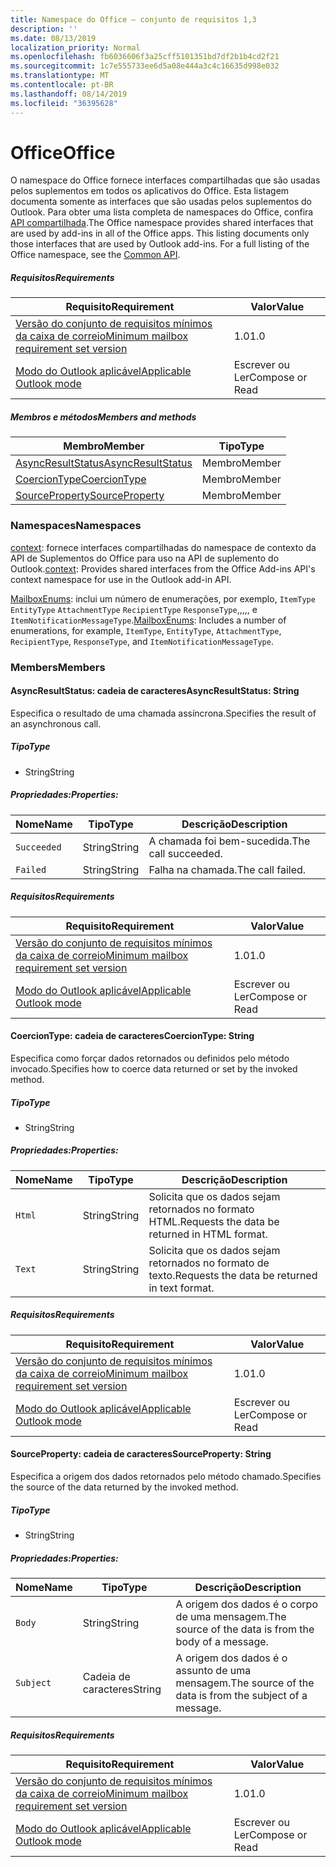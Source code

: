 ```yaml
---
title: Namespace do Office – conjunto de requisitos 1,3
description: ''
ms.date: 08/13/2019
localization_priority: Normal
ms.openlocfilehash: fb6036606f3a25cff5101351bd7df2b1b4cd2f21
ms.sourcegitcommit: 1c7e555733ee6d5a08e444a3c4c16635d998e032
ms.translationtype: MT
ms.contentlocale: pt-BR
ms.lasthandoff: 08/14/2019
ms.locfileid: "36395628"
---
```

# <a name="office"></a><span data-ttu-id="cef17-102">Office</span><span class="sxs-lookup"><span data-stu-id="cef17-102">Office</span></span>

<span data-ttu-id="cef17-p101">O namespace do Office fornece interfaces compartilhadas que são usadas pelos suplementos em todos os aplicativos do Office. Esta listagem documenta somente as interfaces que são usadas pelos suplementos do Outlook. Para obter uma lista completa de namespaces do Office, confira [API compartilhada](/javascript/api/office).</span><span class="sxs-lookup"><span data-stu-id="cef17-p101">The Office namespace provides shared interfaces that are used by add-ins in all of the Office apps. This listing documents only those interfaces that are used by Outlook add-ins. For a full listing of the Office namespace, see the [Common API](/javascript/api/office).</span></span>

##### <a name="requirements"></a><span data-ttu-id="cef17-105">Requisitos</span><span class="sxs-lookup"><span data-stu-id="cef17-105">Requirements</span></span>

|<span data-ttu-id="cef17-106">Requisito</span><span class="sxs-lookup"><span data-stu-id="cef17-106">Requirement</span></span>| <span data-ttu-id="cef17-107">Valor</span><span class="sxs-lookup"><span data-stu-id="cef17-107">Value</span></span>|
|---|---|
|[<span data-ttu-id="cef17-108">Versão do conjunto de requisitos mínimos da caixa de correio</span><span class="sxs-lookup"><span data-stu-id="cef17-108">Minimum mailbox requirement set version</span></span>](/office/dev/add-ins/reference/requirement-sets/outlook-api-requirement-sets)| <span data-ttu-id="cef17-109">1.0</span><span class="sxs-lookup"><span data-stu-id="cef17-109">1.0</span></span>|
|[<span data-ttu-id="cef17-110">Modo do Outlook aplicável</span><span class="sxs-lookup"><span data-stu-id="cef17-110">Applicable Outlook mode</span></span>](/outlook/add-ins/#extension-points)| <span data-ttu-id="cef17-111">Escrever ou Ler</span><span class="sxs-lookup"><span data-stu-id="cef17-111">Compose or Read</span></span>|

##### <a name="members-and-methods"></a><span data-ttu-id="cef17-112">Membros e métodos</span><span class="sxs-lookup"><span data-stu-id="cef17-112">Members and methods</span></span>

| <span data-ttu-id="cef17-113">Membro</span><span class="sxs-lookup"><span data-stu-id="cef17-113">Member</span></span> | <span data-ttu-id="cef17-114">Tipo</span><span class="sxs-lookup"><span data-stu-id="cef17-114">Type</span></span> |
|--------|------|
| [<span data-ttu-id="cef17-115">AsyncResultStatus</span><span class="sxs-lookup"><span data-stu-id="cef17-115">AsyncResultStatus</span></span>](#asyncresultstatus-string) | <span data-ttu-id="cef17-116">Membro</span><span class="sxs-lookup"><span data-stu-id="cef17-116">Member</span></span> |
| [<span data-ttu-id="cef17-117">CoercionType</span><span class="sxs-lookup"><span data-stu-id="cef17-117">CoercionType</span></span>](#coerciontype-string) | <span data-ttu-id="cef17-118">Membro</span><span class="sxs-lookup"><span data-stu-id="cef17-118">Member</span></span> |
| [<span data-ttu-id="cef17-119">SourceProperty</span><span class="sxs-lookup"><span data-stu-id="cef17-119">SourceProperty</span></span>](#sourceproperty-string) | <span data-ttu-id="cef17-120">Membro</span><span class="sxs-lookup"><span data-stu-id="cef17-120">Member</span></span> |

### <a name="namespaces"></a><span data-ttu-id="cef17-121">Namespaces</span><span class="sxs-lookup"><span data-stu-id="cef17-121">Namespaces</span></span>

<span data-ttu-id="cef17-122">[context](office.context.md): fornece interfaces compartilhadas do namespace de contexto da API de Suplementos do Office para uso na API de suplemento do Outlook.</span><span class="sxs-lookup"><span data-stu-id="cef17-122">[context](office.context.md): Provides shared interfaces from the Office Add-ins API's context namespace for use in the Outlook add-in API.</span></span>

<span data-ttu-id="cef17-123">[MailboxEnums](/javascript/api/outlook/office.mailboxenums.attachmenttype?view=outlook-js-1.3): inclui um número de enumerações, por exemplo, `ItemType` `EntityType` `AttachmentType` `RecipientType` `ResponseType`,,,,, e `ItemNotificationMessageType`.</span><span class="sxs-lookup"><span data-stu-id="cef17-123">[MailboxEnums](/javascript/api/outlook/office.mailboxenums.attachmenttype?view=outlook-js-1.3): Includes a number of enumerations, for example, `ItemType`, `EntityType`, `AttachmentType`, `RecipientType`, `ResponseType`, and `ItemNotificationMessageType`.</span></span>

### <a name="members"></a><span data-ttu-id="cef17-124">Members</span><span class="sxs-lookup"><span data-stu-id="cef17-124">Members</span></span>

#### <a name="asyncresultstatus-string"></a><span data-ttu-id="cef17-125">AsyncResultStatus: cadeia de caracteres</span><span class="sxs-lookup"><span data-stu-id="cef17-125">AsyncResultStatus: String</span></span>

<span data-ttu-id="cef17-126">Especifica o resultado de uma chamada assíncrona.</span><span class="sxs-lookup"><span data-stu-id="cef17-126">Specifies the result of an asynchronous call.</span></span>

##### <a name="type"></a><span data-ttu-id="cef17-127">Tipo</span><span class="sxs-lookup"><span data-stu-id="cef17-127">Type</span></span>

*   <span data-ttu-id="cef17-128">String</span><span class="sxs-lookup"><span data-stu-id="cef17-128">String</span></span>

##### <a name="properties"></a><span data-ttu-id="cef17-129">Propriedades:</span><span class="sxs-lookup"><span data-stu-id="cef17-129">Properties:</span></span>

|<span data-ttu-id="cef17-130">Nome</span><span class="sxs-lookup"><span data-stu-id="cef17-130">Name</span></span>| <span data-ttu-id="cef17-131">Tipo</span><span class="sxs-lookup"><span data-stu-id="cef17-131">Type</span></span>| <span data-ttu-id="cef17-132">Descrição</span><span class="sxs-lookup"><span data-stu-id="cef17-132">Description</span></span>|
|---|---|---|
|`Succeeded`| <span data-ttu-id="cef17-133">String</span><span class="sxs-lookup"><span data-stu-id="cef17-133">String</span></span>|<span data-ttu-id="cef17-134">A chamada foi bem-sucedida.</span><span class="sxs-lookup"><span data-stu-id="cef17-134">The call succeeded.</span></span>|
|`Failed`| <span data-ttu-id="cef17-135">String</span><span class="sxs-lookup"><span data-stu-id="cef17-135">String</span></span>|<span data-ttu-id="cef17-136">Falha na chamada.</span><span class="sxs-lookup"><span data-stu-id="cef17-136">The call failed.</span></span>|

##### <a name="requirements"></a><span data-ttu-id="cef17-137">Requisitos</span><span class="sxs-lookup"><span data-stu-id="cef17-137">Requirements</span></span>

|<span data-ttu-id="cef17-138">Requisito</span><span class="sxs-lookup"><span data-stu-id="cef17-138">Requirement</span></span>| <span data-ttu-id="cef17-139">Valor</span><span class="sxs-lookup"><span data-stu-id="cef17-139">Value</span></span>|
|---|---|
|[<span data-ttu-id="cef17-140">Versão do conjunto de requisitos mínimos da caixa de correio</span><span class="sxs-lookup"><span data-stu-id="cef17-140">Minimum mailbox requirement set version</span></span>](/office/dev/add-ins/reference/requirement-sets/outlook-api-requirement-sets)| <span data-ttu-id="cef17-141">1.0</span><span class="sxs-lookup"><span data-stu-id="cef17-141">1.0</span></span>|
|[<span data-ttu-id="cef17-142">Modo do Outlook aplicável</span><span class="sxs-lookup"><span data-stu-id="cef17-142">Applicable Outlook mode</span></span>](/outlook/add-ins/#extension-points)| <span data-ttu-id="cef17-143">Escrever ou Ler</span><span class="sxs-lookup"><span data-stu-id="cef17-143">Compose or Read</span></span>|

#### <a name="coerciontype-string"></a><span data-ttu-id="cef17-144">CoercionType: cadeia de caracteres</span><span class="sxs-lookup"><span data-stu-id="cef17-144">CoercionType: String</span></span>

<span data-ttu-id="cef17-145">Especifica como forçar dados retornados ou definidos pelo método invocado.</span><span class="sxs-lookup"><span data-stu-id="cef17-145">Specifies how to coerce data returned or set by the invoked method.</span></span>

##### <a name="type"></a><span data-ttu-id="cef17-146">Tipo</span><span class="sxs-lookup"><span data-stu-id="cef17-146">Type</span></span>

*   <span data-ttu-id="cef17-147">String</span><span class="sxs-lookup"><span data-stu-id="cef17-147">String</span></span>

##### <a name="properties"></a><span data-ttu-id="cef17-148">Propriedades:</span><span class="sxs-lookup"><span data-stu-id="cef17-148">Properties:</span></span>

|<span data-ttu-id="cef17-149">Nome</span><span class="sxs-lookup"><span data-stu-id="cef17-149">Name</span></span>| <span data-ttu-id="cef17-150">Tipo</span><span class="sxs-lookup"><span data-stu-id="cef17-150">Type</span></span>| <span data-ttu-id="cef17-151">Descrição</span><span class="sxs-lookup"><span data-stu-id="cef17-151">Description</span></span>|
|---|---|---|
|`Html`| <span data-ttu-id="cef17-152">String</span><span class="sxs-lookup"><span data-stu-id="cef17-152">String</span></span>|<span data-ttu-id="cef17-153">Solicita que os dados sejam retornados no formato HTML.</span><span class="sxs-lookup"><span data-stu-id="cef17-153">Requests the data be returned in HTML format.</span></span>|
|`Text`| <span data-ttu-id="cef17-154">String</span><span class="sxs-lookup"><span data-stu-id="cef17-154">String</span></span>|<span data-ttu-id="cef17-155">Solicita que os dados sejam retornados no formato de texto.</span><span class="sxs-lookup"><span data-stu-id="cef17-155">Requests the data be returned in text format.</span></span>|

##### <a name="requirements"></a><span data-ttu-id="cef17-156">Requisitos</span><span class="sxs-lookup"><span data-stu-id="cef17-156">Requirements</span></span>

|<span data-ttu-id="cef17-157">Requisito</span><span class="sxs-lookup"><span data-stu-id="cef17-157">Requirement</span></span>| <span data-ttu-id="cef17-158">Valor</span><span class="sxs-lookup"><span data-stu-id="cef17-158">Value</span></span>|
|---|---|
|[<span data-ttu-id="cef17-159">Versão do conjunto de requisitos mínimos da caixa de correio</span><span class="sxs-lookup"><span data-stu-id="cef17-159">Minimum mailbox requirement set version</span></span>](/office/dev/add-ins/reference/requirement-sets/outlook-api-requirement-sets)| <span data-ttu-id="cef17-160">1.0</span><span class="sxs-lookup"><span data-stu-id="cef17-160">1.0</span></span>|
|[<span data-ttu-id="cef17-161">Modo do Outlook aplicável</span><span class="sxs-lookup"><span data-stu-id="cef17-161">Applicable Outlook mode</span></span>](/outlook/add-ins/#extension-points)| <span data-ttu-id="cef17-162">Escrever ou Ler</span><span class="sxs-lookup"><span data-stu-id="cef17-162">Compose or Read</span></span>|

#### <a name="sourceproperty-string"></a><span data-ttu-id="cef17-163">SourceProperty: cadeia de caracteres</span><span class="sxs-lookup"><span data-stu-id="cef17-163">SourceProperty: String</span></span>

<span data-ttu-id="cef17-164">Especifica a origem dos dados retornados pelo método chamado.</span><span class="sxs-lookup"><span data-stu-id="cef17-164">Specifies the source of the data returned by the invoked method.</span></span>

##### <a name="type"></a><span data-ttu-id="cef17-165">Tipo</span><span class="sxs-lookup"><span data-stu-id="cef17-165">Type</span></span>

*   <span data-ttu-id="cef17-166">String</span><span class="sxs-lookup"><span data-stu-id="cef17-166">String</span></span>

##### <a name="properties"></a><span data-ttu-id="cef17-167">Propriedades:</span><span class="sxs-lookup"><span data-stu-id="cef17-167">Properties:</span></span>

|<span data-ttu-id="cef17-168">Nome</span><span class="sxs-lookup"><span data-stu-id="cef17-168">Name</span></span>| <span data-ttu-id="cef17-169">Tipo</span><span class="sxs-lookup"><span data-stu-id="cef17-169">Type</span></span>| <span data-ttu-id="cef17-170">Descrição</span><span class="sxs-lookup"><span data-stu-id="cef17-170">Description</span></span>|
|---|---|---|
|`Body`| <span data-ttu-id="cef17-171">String</span><span class="sxs-lookup"><span data-stu-id="cef17-171">String</span></span>|<span data-ttu-id="cef17-172">A origem dos dados é o corpo de uma mensagem.</span><span class="sxs-lookup"><span data-stu-id="cef17-172">The source of the data is from the body of a message.</span></span>|
|`Subject`| <span data-ttu-id="cef17-173">Cadeia de caracteres</span><span class="sxs-lookup"><span data-stu-id="cef17-173">String</span></span>|<span data-ttu-id="cef17-174">A origem dos dados é o assunto de uma mensagem.</span><span class="sxs-lookup"><span data-stu-id="cef17-174">The source of the data is from the subject of a message.</span></span>|

##### <a name="requirements"></a><span data-ttu-id="cef17-175">Requisitos</span><span class="sxs-lookup"><span data-stu-id="cef17-175">Requirements</span></span>

|<span data-ttu-id="cef17-176">Requisito</span><span class="sxs-lookup"><span data-stu-id="cef17-176">Requirement</span></span>| <span data-ttu-id="cef17-177">Valor</span><span class="sxs-lookup"><span data-stu-id="cef17-177">Value</span></span>|
|---|---|
|[<span data-ttu-id="cef17-178">Versão do conjunto de requisitos mínimos da caixa de correio</span><span class="sxs-lookup"><span data-stu-id="cef17-178">Minimum mailbox requirement set version</span></span>](/office/dev/add-ins/reference/requirement-sets/outlook-api-requirement-sets)| <span data-ttu-id="cef17-179">1.0</span><span class="sxs-lookup"><span data-stu-id="cef17-179">1.0</span></span>|
|[<span data-ttu-id="cef17-180">Modo do Outlook aplicável</span><span class="sxs-lookup"><span data-stu-id="cef17-180">Applicable Outlook mode</span></span>](/outlook/add-ins/#extension-points)| <span data-ttu-id="cef17-181">Escrever ou Ler</span><span class="sxs-lookup"><span data-stu-id="cef17-181">Compose or Read</span></span>|
